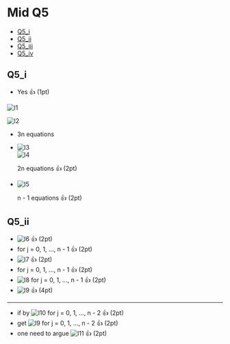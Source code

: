 Mid Q5
===

<!-- TOC -->
- [Q5_i](#Q5_i)
- [Q5_ii](#Q5_ii)
- [Q5_iii](#Q5_iii)
- [Q5_iv](#Q5_iv)
<!-- /TOC -->

## Q5_i

- Yes :+1: (1pt)

![l1]

![l2]

- 3n equations 

- ![l3]  
  ![l4] 
  
  2n equations :+1: (2pt)
- ![l5]

  n - 1 equations :+1: (2pt)

[l1]: http://chart.apis.google.com/chart?cht=tx&chl=(x_0,\\,y_0),\dots,(x_n,\\,y_n),\\,x_0<x_1<\dots<x_n
[l2]: http://chart.apis.google.com/chart?cht=tx&chl=S_j(x)=\alpha_j%2B\beta_j(x-x_j)%2Br_j(x-x_j)^2
[l3]: http://chart.apis.google.com/chart?cht=tx&chl=S_j(x_{j%2B1})=S_{j%2B1}(x_{j%2B1})=y_{j+%2B1},\\,j=0,\dots,n-2
[l4]: http://chart.apis.google.com/chart?cht=tx&chl=S_0(x_0)=y_0,\\,S_{n-1}(x_n)=y_n
[l5]: http://chart.apis.google.com/chart?cht=tx&chl=S'_j(x_{j%2B1})=S'_{j%2B1}(x_{j%2B1}),\\,j=0,1,\dots,n-2

## Q5_ii

- ![l6] :+1: (2pt)
- for j = 0, 1, ..., n - 1 :+1: (2pt)
- ![l7] :+1: (2pt)
- for j = 0, 1, ..., n - 1 :+1: (2pt)
- ![l8]
  for j = 0, 1, ..., n - 1 :+1: (2pt)
- ![l9] :+1: (4pt)

***

- if by ![l10] 
for j = 0, 1, ..., n - 2 :+1: (2pt)
- get ![l9] for j = 0, 1, ..., n - 2 :+1: (2pt)
- one need to argue ![l11] :+1: (2pt)
    

[l6]: http://chart.apis.google.com/chart?cht=tx&chl=S_j(x_j)=y_j\rightarrow\\,\alpha_j=y_j
[l7]: http://chart.apis.google.com/chart?cht=tx&chl=S'_j(x_j)=M_j\rightarrow\\,\beta_j=M_j
[l8]: http://chart.apis.google.com/chart?cht=tx&chl=S'_j(x_{j%2B1})=M_{j%2B1}\\,\rightarrow\\,\beta_j%2B2r_j(x_{j%2B1}-X_j)=M_{j%2B1}
[l9]: http://chart.apis.google.com/chart?cht=tx&chl=r_j=\frac{M_{j%2B1}-M_j}{2(X_{j%2B1}-X_j)}
[l10]: http://chart.apis.google.com/chart?cht=tx&chl=\textit{\\,S'_j(x_{j%2B1})=S'_{j%2B1}(x_{j%2B1})}
[l11]: http://chart.apis.google.com/chart?cht=tx&chl=r_{n-1}=\frac{M_{n}-M_{n-1}}{2(X_{n}-X_{n-1})}




